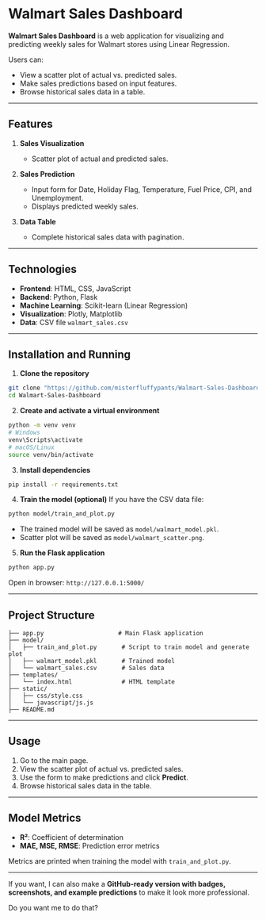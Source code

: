 
# Walmart Sales Dashboard

**Walmart Sales Dashboard** is a web application for visualizing and predicting weekly sales for Walmart stores using Linear Regression.

Users can:

* View a scatter plot of actual vs. predicted sales.
* Make sales predictions based on input features.
* Browse historical sales data in a table.

---

## Features

1. **Sales Visualization**

   * Scatter plot of actual and predicted sales.
2. **Sales Prediction**

   * Input form for Date, Holiday Flag, Temperature, Fuel Price, CPI, and Unemployment.
   * Displays predicted weekly sales.
3. **Data Table**

   * Complete historical sales data with pagination.

---

## Technologies

* **Frontend**: HTML, CSS, JavaScript
* **Backend**: Python, Flask
* **Machine Learning**: Scikit-learn (Linear Regression)
* **Visualization**: Plotly, Matplotlib
* **Data**: CSV file `walmart_sales.csv`

---

## Installation and Running

1. **Clone the repository**

```bash
git clone "https://github.com/misterfluffypants/Walmart-Sales-Dashboard"
cd Walmart-Sales-Dashboard
```

2. **Create and activate a virtual environment**

```bash
python -m venv venv
# Windows
venv\Scripts\activate
# macOS/Linux
source venv/bin/activate
```

3. **Install dependencies**

```bash
pip install -r requirements.txt
```

4. **Train the model (optional)**
   If you have the CSV data file:

```bash
python model/train_and_plot.py
```

* The trained model will be saved as `model/walmart_model.pkl`.
* Scatter plot will be saved as `model/walmart_scatter.png`.

5. **Run the Flask application**

```bash
python app.py
```

Open in browser: `http://127.0.0.1:5000/`

---

## Project Structure

```
├── app.py                     # Main Flask application
├── model/
│   ├── train_and_plot.py       # Script to train model and generate plot
│   ├── walmart_model.pkl       # Trained model
│   └── walmart_sales.csv       # Sales data
├── templates/
│   └── index.html              # HTML template
├── static/
│   ├── css/style.css
│   └── javascript/js.js
├── README.md
```

---

## Usage

1. Go to the main page.
2. View the scatter plot of actual vs. predicted sales.
3. Use the form to make predictions and click **Predict**.
4. Browse historical sales data in the table.

---

## Model Metrics

* **R²**: Coefficient of determination
* **MAE, MSE, RMSE**: Prediction error metrics

Metrics are printed when training the model with `train_and_plot.py`.

---

If you want, I can also make a **GitHub-ready version with badges, screenshots, and example predictions** to make it look more professional.

Do you want me to do that?

